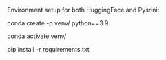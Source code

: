 Environment setup for both HuggingFace and Pysrini:

conda create -p venv/ python==3.9

conda activate venv/ 

pip install -r requirements.txt

